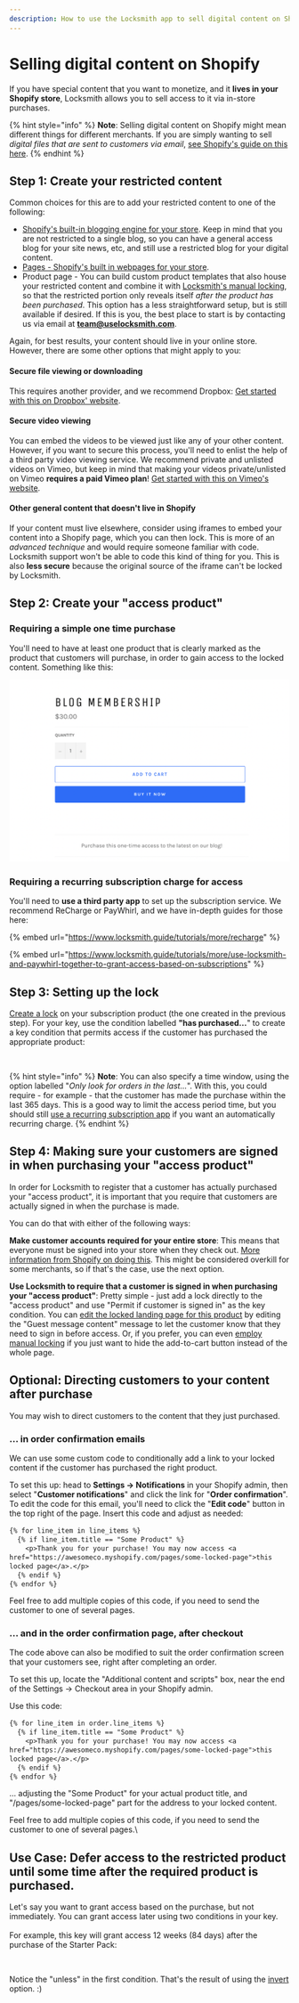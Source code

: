 ```yaml
---
description: How to use the Locksmith app to sell digital content on Shopify
---
```


# Selling digital content on Shopify

If you have special content that you want to monetize, and it **lives in your Shopify store**, Locksmith allows you to sell access to it via in-store purchases.

{% hint style="info" %}
**Note**: Selling digital content on Shopify might mean different things for different merchants. If you are simply wanting to sell _digital files that are sent to customers via email_, [see Shopify's guide on this here](https://help.shopify.com/en/manual/products/digital-service-product/selling-services-or-digital-products).
{% endhint %}

## **Step 1: Create your restricted content**

Common choices for this are to add your restricted content to one of the following:

* [Shopify's built-in blogging engine for your store](https://help.shopify.com/en/manual/online-store/blogs). Keep in mind that you are not restricted to a single blog, so you can have a general access blog for your site news, etc, and still use a restricted blog for your digital content.
* [Pages - Shopify's built in webpages for your store](https://help.shopify.com/en/manual/online-store/themes/theme-structure/pages).
* Product page - You can build custom product templates that also house your restricted content and combine it with [Locksmith's manual locking](../keys/more/manual-mode.md), so that the restricted portion only reveals itself _after the product has been purchased_. This option has a less straightforward setup, but is still available if desired. If this is you, the best place to start is by contacting us via email at **team@uselocksmith.com**.

Again, for best results, your content should live in your online store. However, there are some other options that might apply to you:

#### Secure file viewing or downloading

This requires another provider, and we recommend Dropbox: [Get started with this on Dropbox' website](https://help.dropbox.com/files-folders/share/set-link-permissions).

#### Secure video viewing

You can embed the videos to be viewed just like any of your other content. However, if you want to secure this process, you'll need to enlist the help of a third party video viewing service. We recommend private and unlisted videos on Vimeo, but keep in mind that making your videos private/unlisted on Vimeo **requires a paid Vimeo plan**! [Get started with this on Vimeo's website](https://vimeo.zendesk.com/hc/en-us/articles/224817847-Manage-your-video-s-privacy-settings).

#### **Other general content that doesn't live in Shopify**

If your content must live elsewhere, consider using iframes to embed your content into a Shopify page, which you can then lock. This is more of an _advanced technique_ and would require someone familiar with code. Locksmith support won't be able to code this kind of thing for you. This is also **less secure** because the original source of the iframe can't be locked by Locksmith.

####

## Step 2: Create your "access product"

### Requiring a simple one time purchase

You'll need to have at least one product that is clearly marked as the product that customers will purchase, in order to gain access to the locked content. Something like this:

![](../.gitbook/assets/image.png)

### Requiring a recurring subscription charge for access

You'll need to **use a third party app** to set up the subscription service. We recommend ReCharge or PayWhirl, and we have in-depth guides for those here:

{% embed url="https://www.locksmith.guide/tutorials/more/recharge" %}

{% embed url="https://www.locksmith.guide/tutorials/more/use-locksmith-and-paywhirl-together-to-grant-access-based-on-subscriptions" %}

## Step 3: Setting up the lock

[Create a lock](../basics/creating-locks.md) on your subscription product (the one created in the previous step). For your key, use the condition labelled **"has purchased...**" to create a key condition that permits access if the customer has purchased the appropriate product:

<figure><img src="../.gitbook/assets/Screenshot 2025-03-20 at 5.24.25 PM.png" alt=""><figcaption></figcaption></figure>

{% hint style="info" %}
**Note**: You can also specify a time window, using the option labelled "_Only look for orders in the last..._". With this, you could require - for example - that the customer has made the purchase within the last 365 days. This is a good way to limit the access period time, but you should still [use a recurring subscription app](selling-digital-content-on-shopify.md#requiring-a-recurring-subscription-charge-for-access) if you want an automatically recurring charge.
{% endhint %}

## Step 4: Making sure your customers are signed in when purchasing your "access product"

In order for Locksmith to register that a customer has actually purchased your "access product", it is important that you require that customers are actually signed in when the purchase is made.&#x20;

You can do that with either of the following ways:

**Make customer accounts required for your entire store**: This means that everyone must be signed into your store when they check out. [More information from Shopify on doing this](https://help.shopify.com/en/manual/checkout-settings/customer-accounts#set-your-customer-account-preferences). This might be considered overkill for some merchants, so if that's the case, use the next option.

**Use Locksmith to require that a customer is signed in when purchasing your "access product"**: Pretty simple - just add a lock directly to the "access product" and use "Permit if customer is signed in" as the key condition. You can [edit the locked landing page for this product](more/customizing-messages.md) by editing the "Guest message content" message to let the customer know that they need to sign in before access. Or, if you prefer, you can even [employ manual locking](hiding-prices.md) if you just want to hide the add-to-cart button instead of the whole page.

## Optional: Directing customers to your content after purchase

You may wish to direct customers to the content that they just purchased.&#x20;

### ... in order confirmation emails

We can use some custom code to conditionally add a link to your locked content if the customer has purchased the right product.

To set this up: head to **Settings -> Notifications** in your Shopify admin, then select  "**Customer notifications**" and click the link for "**Order confirmation**". To edit the code for this email, you'll need to click the "**Edit code**" button in the top right of the page. Insert this code and adjust as needed:

```
{% for line_item in line_items %}
  {% if line_item.title == "Some Product" %}
    <p>Thank you for your purchase! You may now access <a href="https://awesomeco.myshopify.com/pages/some-locked-page">this locked page</a>.</p>
  {% endif %}
{% endfor %}
```

Feel free to add multiple copies of this code, if you need to send the customer to one of several pages.

### ... and in the order confirmation page, after checkout

The code above can also be modified to suit the order confirmation screen that your customers see, right after completing an order.

To set this up, locate the "Additional content and scripts" box, near the end of the Settings -> Checkout area in your Shopify admin.

Use this code:

```
{% for line_item in order.line_items %}
  {% if line_item.title == "Some Product" %}
    <p>Thank you for your purchase! You may now access <a href="https://awesomeco.myshopify.com/pages/some-locked-page">this locked page</a>.</p>
  {% endif %}
{% endfor %}
```

... adjusting the "Some Product" for your actual product title, and "/pages/some-locked-page" part for the address to your locked content.

Feel free to add multiple copies of this code, if you need to send the customer to one of several pages.\


## Use Case: Defer access to the restricted product until some time after the required product is purchased.

Let's say you want to grant access based on the purchase, but not immediately. You can grant access later using two conditions in your key.\
\
For example, this key will grant access 12 weeks (84 days) after the purchase of the Starter Pack:&#x20;

<figure><img src="../.gitbook/assets/Screenshot 2025-02-18 at 1.52.38 PM.png" alt=""><figcaption></figcaption></figure>

Notice the "unless" in the first condition. That's the result of using the [invert](../keys/more/inverting-conditions-in-locksmith.md) option. :)
